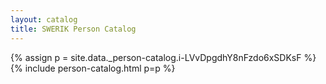 ```yaml
---
layout: catalog
title: SWERIK Person Catalog
---
```

{% assign p = site.data._person-catalog.i-LVvDpgdhY8nFzdo6xSDKsF %}
{% include person-catalog.html p=p %}

